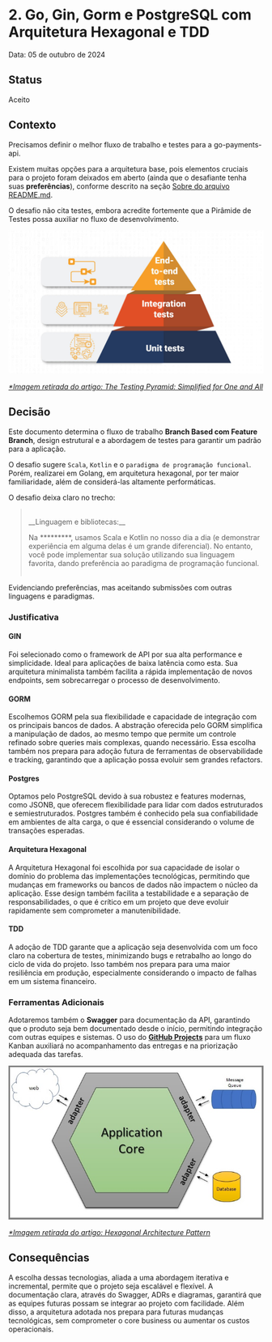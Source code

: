 # 2. Go, Gin, Gorm e PostgreSQL com Arquitetura Hexagonal e TDD

Data: 05 de outubro de 2024

## Status

Aceito

## Contexto

Precisamos definir o melhor fluxo de trabalho e testes para a go-payments-api.

Existem muitas opções para a arquitetura base, pois elementos cruciais para o projeto foram deixados em aberto (ainda que o desafiante tenha suas __preferências__), conforme descrito na seção [Sobre do arquivo README.md](../../../README.md).

O desafio não cita testes, embora acredite fortemente que a Pirâmide de Testes possa auxiliar no fluxo de desenvolvimento.

<img src="../../assets/images/layout/graphics/test_pyramid.jpg">

_[*Imagem retirada do artigo: The Testing Pyramid: Simplified for One and All](https://www.headspin.io/blog/the-testing-pyramid-simplified-for-one-and-all)_

## Decisão

Este documento determina o fluxo de trabalho __Branch Based com Feature Branch__, design estrutural e a abordagem de testes para garantir um padrão para a aplicação.

O desafio sugere `Scala`, `Kotlin` e o `paradigma de programação funcional`. Porém, realizarei em Golang, em arquitetura hexagonal, por ter maior familiaridade, além de considerá-las altamente performáticas.

O desafio deixa claro no trecho:

><br/>
> __Linguagem e bibliotecas:__
> 
> Na *********, usamos Scala e Kotlin no nosso dia a dia (e demonstrar experiência em alguma delas é um grande diferencial). No entanto, você pode implementar sua solução utilizando sua linguagem favorita, dando preferência ao paradigma de programação funcional.
> <br/>
> <br/>

Evidenciando preferências, mas aceitando submissões com outras linguagens e paradigmas.

### Justificativa

#### GIN
Foi selecionado como o framework de API por sua alta performance e simplicidade. Ideal para aplicações de baixa latência como esta. Sua arquitetura minimalista também facilita a rápida implementação de novos endpoints, sem sobrecarregar o processo de desenvolvimento. 

#### GORM
Escolhemos GORM pela sua flexibilidade e capacidade de integração com os principais bancos de dados. A abstração oferecida pelo GORM simplifica a manipulação de dados, ao mesmo tempo que permite um controle refinado sobre queries mais complexas, quando necessário. Essa escolha também nos prepara para adoção futura de ferramentas de observabilidade e tracking, garantindo que a aplicação possa evoluir sem grandes refactors.

#### Postgres
Optamos pelo PostgreSQL devido à sua robustez e features modernas, como JSONB, que oferecem flexibilidade para lidar com dados estruturados e semiestruturados. Postgres também é conhecido pela sua confiabilidade em ambientes de alta carga, o que é essencial considerando o volume de transações esperadas.

#### Arquitetura Hexagonal
A Arquitetura Hexagonal foi escolhida por sua capacidade de isolar o domínio do problema das implementações tecnológicas, permitindo que mudanças em frameworks ou bancos de dados não impactem o núcleo da aplicação. Esse design também facilita a testabilidade e a separação de responsabilidades, o que é crítico em um projeto que deve evoluir rapidamente sem comprometer a manutenibilidade.

#### TDD
A adoção de TDD garante que a aplicação seja desenvolvida com um foco claro na cobertura de testes, minimizando bugs e retrabalho ao longo do ciclo de vida do projeto. Isso também nos prepara para uma maior resiliência em produção, especialmente considerando o impacto de falhas em um sistema financeiro.

### Ferramentas Adicionais
Adotaremos também o **Swagger** para documentação da API, garantindo que o produto seja bem documentado desde o início, permitindo integração com outras equipes e sistemas. O uso do [**GitHub Projects**](https://github.com/users/jtonynet/projects/7/views/1) para um fluxo Kanban auxiliará no acompanhamento das entregas e na priorização adequada das tarefas.


<img src="../../assets/images/layout/graphics/hexagonal_style-1.jpg">

_[*Imagem retirada do artigo: Hexagonal Architecture Pattern](https://elemarjr.com/arquivo/ensuring-the-quality-of-the-domain-model-through-the-hexagonal-architecture-pattern/)_

## Consequências

A escolha dessas tecnologias, aliada a uma abordagem iterativa e incremental, permite que o projeto seja escalável e flexível. A documentação clara, através do Swagger, ADRs e diagramas, garantirá que as equipes futuras possam se integrar ao projeto com facilidade. Além disso, a arquitetura adotada nos prepara para futuras mudanças tecnológicas, sem comprometer o core business ou aumentar os custos operacionais.

